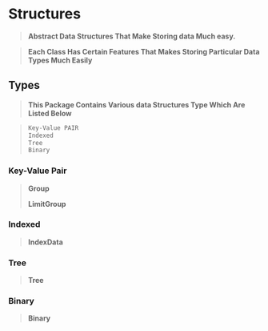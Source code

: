 # Structures
>**Abstract Data Structures That Make Storing data Much easy.**

>**Each Class Has Certain Features That Makes Storing Particular Data Types Much Easily**
## Types
>**This Package Contains Various data Structures Type Which Are Listed Below**

>```js
>Key-Value PAIR
>Indexed
>Tree
>Binary
>```
### Key-Value Pair
>
>**Group**
>
>**LimitGroup**
>

### Indexed
>
>**IndexData**
>
### Tree 
>
>**Tree**
>
### Binary
>
>**Binary**
>